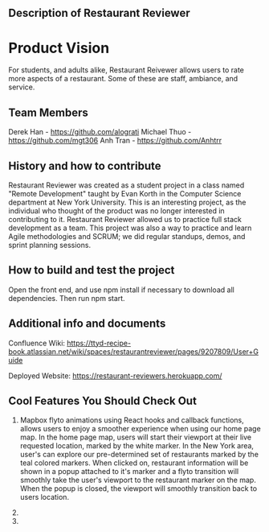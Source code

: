 ## Description of Restaurant Reviewer

# Product Vision
 For students, and adults alike, Restaurant Reivewer allows users to rate more aspects of a restaurant. Some of these are staff, ambiance, and service. 



## Team Members


Derek Han - https://github.com/alograti
Michael Thuo - https://github.com/mgt306
Anh Tran - https://github.com/Anhtrr

## History and how to contribute

Restaurant Reviewer was created as a student project in a class named "Remote Development" taught by Evan Korth in the Computer Science department at New York University. This is an interesting project, as the individual who thought of the product was no longer interested in contributing to it. Restaurant Reviewer allowed us to practice full stack development as a team. This project was also a way to practice and learn Agile methodologies and SCRUM; we did regular standups, demos, and sprint planning sessions. 


## How to build and test the project

Open the front end, and use npm install if necessary to download all dependencies. Then run npm start. 

## Additional info and documents

Confluence Wiki: https://ttyd-recipe-book.atlassian.net/wiki/spaces/restaurantreviewer/pages/9207809/User+Guide

Deployed Website: https://restaurant-reviewers.herokuapp.com/

## Cool Features You Should Check Out

1) Mapbox flyto animations using React hooks and callback functions, allows users to enjoy a smoother experience when using our home page map. In the home page map, users will start their viewport at their live requested location, marked by the white marker. In the New York area, user's can explore our pre-determined set of restaurants marked by the teal colored markers. When clicked on, restaurant information will be shown in a popup attached to it's marker and a flyto transition will smoothly take the user's viewport to the restaurant marker on the map. When the popup is closed, the viewport will smoothly transition back to users location. 

2) 

3) 
